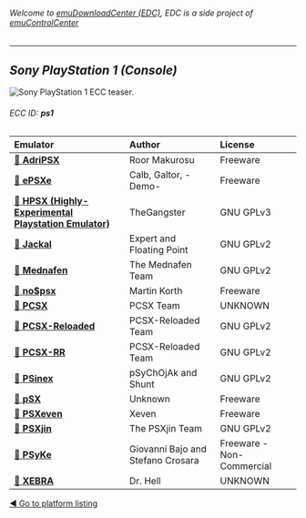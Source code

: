 ###### Welcome to [emuDownloadCenter (EDC)](https://github.com/PhoenixInteractiveNL/emuDownloadCenter/wiki/), EDC is a side project of [emuControlCenter](https://github.com/PhoenixInteractiveNL/emuControlCenter/wiki/)
***
## _Sony PlayStation 1 (Console)_
![](https://raw.githubusercontent.com/wiki/PhoenixInteractiveNL/emuDownloadCenter/images_platform/ecc_ps1_teaser.png "Sony PlayStation 1 ECC teaser.")
###### ECC ID: **ps1**

| Emulator   | Author      | License     |
|:-----------|:------------|:------------|
| [:file_folder: **AdriPSX**](https://github.com/PhoenixInteractiveNL/emuDownloadCenter/wiki/Emulator-adripsx#menu) | Roor Makurosu | Freeware |
| [:file_folder: **ePSXe**](https://github.com/PhoenixInteractiveNL/emuDownloadCenter/wiki/Emulator-epsxe#menu) | Calb, Galtor, -Demo- | Freeware |
| [:file_folder: **HPSX (Highly-Experimental Playstation Emulator)**](https://github.com/PhoenixInteractiveNL/emuDownloadCenter/wiki/Emulator-hpsx64#menu) | TheGangster | GNU GPLv3 |
| [:file_folder: **Jackal**](https://github.com/PhoenixInteractiveNL/emuDownloadCenter/wiki/Emulator-jackal#menu) | Expert and Floating Point | GNU GPLv2 |
| [:file_folder: **Mednafen**](https://github.com/PhoenixInteractiveNL/emuDownloadCenter/wiki/Emulator-mednafen#menu) | The Mednafen Team | GNU GPLv2 |
| [:file_folder: **no$psx**](https://github.com/PhoenixInteractiveNL/emuDownloadCenter/wiki/Emulator-nopsx#menu) | Martin Korth | Freeware |
| [:file_folder: **PCSX**](https://github.com/PhoenixInteractiveNL/emuDownloadCenter/wiki/Emulator-pcsx#menu) | PCSX Team | UNKNOWN |
| [:file_folder: **PCSX-Reloaded**](https://github.com/PhoenixInteractiveNL/emuDownloadCenter/wiki/Emulator-pcsxr#menu) | PCSX-Reloaded Team | GNU GPLv2 |
| [:file_folder: **PCSX-RR**](https://github.com/PhoenixInteractiveNL/emuDownloadCenter/wiki/Emulator-pcsxrr#menu) | PCSX-Reloaded Team | GNU GPLv2 |
| [:file_folder: **PSinex**](https://github.com/PhoenixInteractiveNL/emuDownloadCenter/wiki/Emulator-psinex#menu) | pSyChOjAk and Shunt | GNU GPLv2 |
| [:file_folder: **pSX**](https://github.com/PhoenixInteractiveNL/emuDownloadCenter/wiki/Emulator-psx#menu) | Unknown | Freeware |
| [:file_folder: **PSXeven**](https://github.com/PhoenixInteractiveNL/emuDownloadCenter/wiki/Emulator-psxeven#menu) | Xeven | Freeware |
| [:file_folder: **PSXjin**](https://github.com/PhoenixInteractiveNL/emuDownloadCenter/wiki/Emulator-psxjin#menu) | The PSXjin Team | GNU GPLv2 |
| [:file_folder: **PSyKe**](https://github.com/PhoenixInteractiveNL/emuDownloadCenter/wiki/Emulator-psyke#menu) | Giovanni Bajo and Stefano Crosara | Freeware - Non-Commercial |
| [:file_folder: **XEBRA**](https://github.com/PhoenixInteractiveNL/emuDownloadCenter/wiki/Emulator-xebra#menu) | Dr. Hell | UNKNOWN |

[:arrow_backward: Go to platform listing](https://github.com/PhoenixInteractiveNL/emuDownloadCenter/wiki/EDC-Platform-List)
